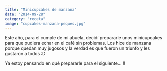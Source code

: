 ```yaml
---
title: "Minicupcakes de manzana"
date: "2014-09-28"
category: "receta"
image: "cupcakes-manzana-peques.jpg"
---
```


Este año, para el cumple de mi abuela, decidí prepararle unos minicupcakes para que pudiera echar en el café sin problemas. Los hice de manzana porque quedan muy jugosos y la verdad es que fueron un triunfo y les gustaron a todos :D

Ya estoy pensando en qué prepararle para el siguiente... !!
